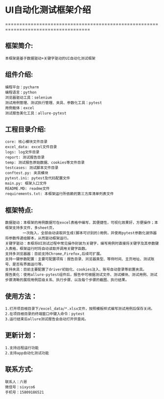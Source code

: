
#                                  UI自动化测试框架介绍
====================================================================================
## 框架简介:
    本框架是基于数据驱动+关键字驱动的UI自动化测试框架

## 组件介绍:
    编程平台：pycharm
    编程语言：python
    浏览器驱动工具：selenium
    测试用例管理、测试执行管理、夹具、参数化工具：pytest
    用例载体：excel
    测试报告美化工具：allure-pytest

## 工程目录介绍:
    core: 核心模块文件目录
    excel_data: excel文件目录
    logs: log文件目录
    report: 测试报告目录
    temp: 测试报告原始数据、cookies等文件目录
    testcases: 测试脚本文件目录
    conftest.py: 夹具模块
    pytest.ini: pytest及代码配置文件
    main.py: 框架入口文件
    README.MD: readme文件
    requirements.txt: 本框架运行所依赖的第三方库清单列表文件

    
## 框架特点:  
    数据驱动：本框架的用例数据可在excel表格中编写，其便捷性，可视化效果好，方便操作；本框架支持多文件，多sheet页，
            一次拖入，全部自动读取并生成(脚本可识别的)用例，并使用pytest参数化装饰器将参数传递给脚本，从而驱动框架运行。
    关键字驱动：本框将UI测试过程中常见操作封装为关键字，编写用例时直接将关键字及其参数键入表格，框架运行时将自动读取并调用关键字函数。
    支持多浏览器器：目前支持Chrome,Firefox,后续可扩展。
    支持一键参数配置：主要可配置项有：报告目录、浏览器类型、等待时间、主页地址、测试账号、是否有界面运行等。
    支持夹具：目前主要配置了driver初始化、cookies注入、账号自动登录等前置夹具。
    报告美化：使用allure-pytest组件后，报告中可根据测试文件、测试模块、测试用例、测试步骤清晰的展现用例层级关系、执行步骤、以及每个步骤的截图、执行结果。

## 使用方法：
    1.打开项目根目录下/excel_data/*.xlsx文件，按照模板样式编写测试用例后保存关闭。
    2.在项目根目录的终端窗口中键入命令：pytest
    3.运行结束后allure测试报告会自动打开供查阅。

## 更新计划：
    1.支持远程运行功能
    2.支持app自动化测试功能

## 联系方式:
    联系人：六哥
    微信号：sixyco6
    手机号：15809186521
    

